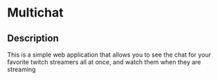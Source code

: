 # Multichat
## Description
This is a simple web application that allows you to see the chat for your favorite twitch streamers all at once, and watch them when they are streaming